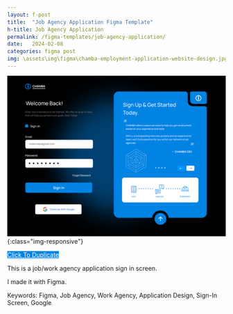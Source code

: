 ```yaml
---
layout: f-post
title:  "Job Agency Application Figma Template"
h-title: Job Agency Application
permalink: /figma-templates/job-agency-application/
date:   2024-02-08
categories: figma post
img: \assets\img\figma\chamba-employment-application-website-design.jpg
---
```


![image-title-here](\assets\img\figma\chamba-employment-application-website-design.jpg){:class="img-responsive"}

<a style="color:#fff;background:#0083E3;"
class="button" href="https://www.figma.com/community/file/1336739061648100389/job-agency-application-website-design-chamba" target="_blank">Click To Duplicate</a>

This is a job/work agency application sign in screen. 

I made it with Figma.

Keywords: Figma, Job Agency, Work Agency, Application Design, Sign-In Screen, Google